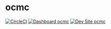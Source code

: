 # ocmc

[![CircleCI](https://circleci.com/gh/sagetreesd/ocmc.svg?style=shield)](https://circleci.com/gh/sagetreesd/ocmc)
[![Dashboard ocmc](https://img.shields.io/badge/dashboard-ocmc-yellow.svg)](https://dashboard.pantheon.io/sites/56fc199e-402e-4733-87e4-f50029b384b8#dev/code)
[![Dev Site ocmc](https://img.shields.io/badge/site-ocmc-blue.svg)](http://dev-ocmc.pantheonsite.io/)